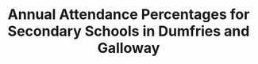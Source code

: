 ---
schema: default
title: Annual Attendance Percentages for Secondary Schools in Dumfries and Galloway
organization: Dumfries and Galloway Council
notes: >-
    
resources:
  - name: Annual Attendance Percentages for Secondary Schools in Dumfries and Galloway JSON
  - url: >-
      https://api.usmart.io/org/9762f781-5c04-4759-a70b-afc585af1d12/fa9e7d24-afa0-4126-ac1a-7b43ee2b1707/1/urql
  - format: JSON

  - name: Annual Attendance Percentages for Secondary Schools in Dumfries and Galloway CSV
  - url: >-
      https://data.usmart.io/org/9762f781-5c04-4759-a70b-afc585af1d12/resource?resourceGUID=6eed0631-2804-4336-bce9-fc3597280d29
  - format: CSV
license: OGL3
category:

  - Social / Community

  - Education, Schools, Young Peoplemaintainer: Dumfries and Galloway Council
maintainer_email: someone@example.com
---